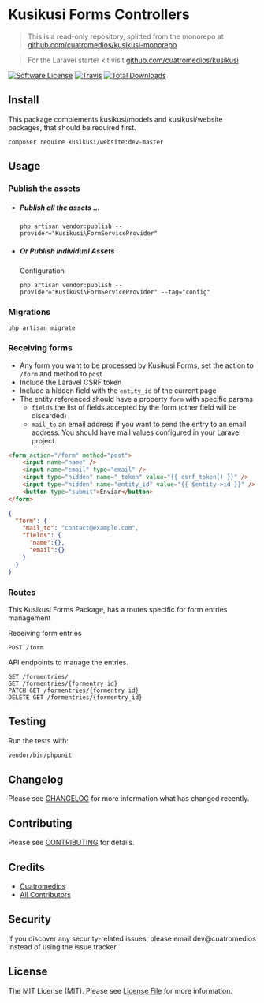 # Kusikusi Forms Controllers 
> This is a read-only repository, splitted from the monorepo at [github.com/cuatromedios/kusikusi-monorepo](https://github.com/cuatromedios/kusikusi-monorepo)

> For the Laravel starter kit visit [github.com/cuatromedios/kusikusi](https://github.com/cuatromedios/kusikusi)
> 
[![Software License](https://img.shields.io/badge/license-MIT-brightgreen.svg?style=flat-square)](LICENSE.md)
[![Travis](https://img.shields.io/travis/kusikusi/website.svg?style=flat-square)]()
[![Total Downloads](https://img.shields.io/packagist/dt/kusikusi/website.svg?style=flat-square)](https://packagist.org/packages/kusikusi/website)

## Install

This package complements kusikusi/models and kusikusi/website packages, that should be required first.

```
composer require kusikusi/website:dev-master
```

## Usage
### Publish the assets
- ##### Publish all the assets ...
  ```shell
  php artisan vendor:publish --provider="Kusikusi\FormServiceProvider"
  ```

- ##### Or Publish individual Assets
  Configuration
  ```shell
  php artisan vendor:publish --provider="Kusikusi\FormServiceProvider" --tag="config"
  ```

### Migrations
```shell
php artisan migrate
```

### Receiving forms
* Any form you want to be processed by Kusikusi Forms, set the action to `/form` and method to `post`
* Include the Laravel  CSRF token
* Include a hidden field with the `entity_id` of the current page
* The entity referenced should have a property `form` with specific params
  * `fields` the list of fields accepted by the form (other field will be discarded)
  * `mail_to` an email address if you want to send the entry to an email address. You should have mail values configured in your Laravel project.

```html
<form action="/form" method="post">
    <input name="name" />
    <input name="email" type="email" />
    <input type="hidden" name="_token" value="{{ csrf_token() }}" />
    <input type="hidden" name="entity_id" value="{{ $entity->id }}" />
    <button type="submit">Enviar</button>
</form>
```

```json
{
  "form": {
    "mail_to": "contact@example.com",
    "fields": {
      "name":{},
      "email":{}
    }
  }
}
```

### Routes
This Kusikusi Forms Package, has a routes specific for form entries management

Receiving form entries

```http
POST /form
```

API endpoints to manage the entries.

```http
GET /formentries/
GET /formentries/{formentry_id}
PATCH GET /formentries/{formentry_id}
DELETE GET /formentries/{formentry_id}
```

## Testing
Run the tests with:

``` bash
vendor/bin/phpunit
```

## Changelog
Please see [CHANGELOG](CHANGELOG.md) for more information what has changed recently.

## Contributing
Please see [CONTRIBUTING](CONTRIBUTING.md) for details.

## Credits

- [Cuatromedios](https://github.com/kusikusi)
- [All Contributors](https://github.com/kusikusi/website/contributors)

## Security
If you discover any security-related issues, please email dev@cuatromedios instead of using the issue tracker.

## License
The MIT License (MIT). Please see [License File](/LICENSE.md) for more information.
